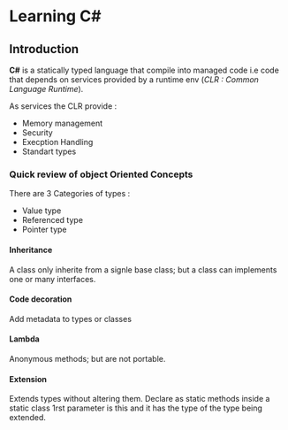 # Learning C#

## Introduction 

**C#** is a statically typed language that compile into managed code i.e code that depends on services provided by a runtime env (*CLR : Common Language Runtime*).

As services the CLR provide : 
* Memory management
* Security
* Execption Handling
* Standart types

### Quick review of object Oriented Concepts

There are 3 Categories of types : 
* Value type
* Referenced type
* Pointer type


#### Inheritance
A class only inherite from a signle base class; but a class can implements one or many interfaces.

#### Code decoration
Add metadata to types or classes

#### Lambda

Anonymous methods; but are not portable.

#### Extension 
Extends types without altering them.
Declare as static methods inside a static class
1rst parameter is this and it has the type of the type being extended.

